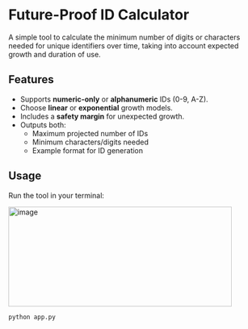 # Future-Proof ID Calculator

A simple tool to calculate the minimum number of digits or characters needed for unique identifiers over time, taking into account expected growth and duration of use.

## Features

- Supports **numeric-only** or **alphanumeric** IDs (0-9, A-Z).  
- Choose **linear** or **exponential** growth models.  
- Includes a **safety margin** for unexpected growth.  
- Outputs both:
  - Maximum projected number of IDs  
  - Minimum characters/digits needed  
  - Example format for ID generation

## Usage

Run the tool in your terminal:

<img width="442" height="198" alt="image" src="https://github.com/user-attachments/assets/5cb8270a-414b-48c2-9fd4-38c2afd7374c" />

```bash
python app.py


